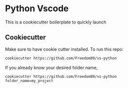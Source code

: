 # Python Vscode

This is a cookiecutter boilerplate to quickly launch 

## Cookiecutter

Make sure to have cookie cutter installed. To run this repo:

```bash
cookiecutter https://github.com/Freedom89/vs-python
``` 

If you already know your desired folder name,

```
cookiecutter https://github.com/Freedom89/vs-python folder_name=my_project
```
